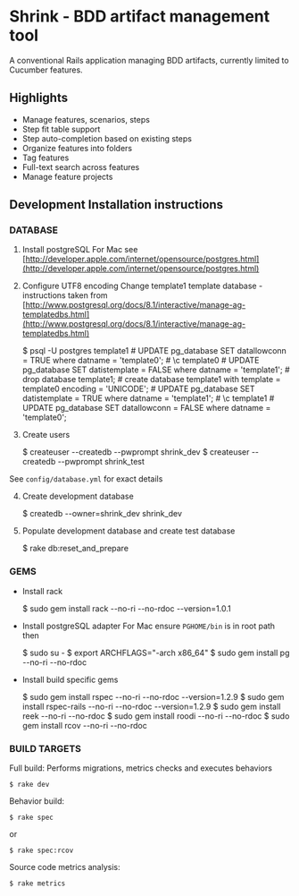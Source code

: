 Shrink - BDD artifact management tool
=====================================

A conventional Rails application managing BDD artifacts, currently limited to Cucumber features.

Highlights
----------

* Manage features, scenarios, steps
* Step fit table support
* Step auto-completion based on existing steps
* Organize features into folders
* Tag features
* Full-text search across features
* Manage feature projects

Development Installation instructions
-------------------------------------

### DATABASE

1. Install postgreSQL
For Mac see [http://developer.apple.com/internet/opensource/postgres.html](http://developer.apple.com/internet/opensource/postgres.html)

2.  Configure UTF8 encoding
Change template1 template database - instructions taken from [http://www.postgresql.org/docs/8.1/interactive/manage-ag-templatedbs.html](http://www.postgresql.org/docs/8.1/interactive/manage-ag-templatedbs.html)

    $ psql -U postgres template1
    \# UPDATE pg_database SET datallowconn = TRUE where datname = 'template0';
    \# \c template0
    \# UPDATE pg_database SET datistemplate = FALSE where datname = 'template1';
    \# drop database template1;
    \# create database template1 with template = template0 encoding = 'UNICODE';
    \# UPDATE pg_database SET datistemplate = TRUE where datname = 'template1';
    \# \c template1
    \# UPDATE pg_database SET datallowconn = FALSE where datname = 'template0';

3. Create users

    $ createuser \-\-createdb \-\-pwprompt shrink\_dev
    $ createuser \-\-createdb \-\-pwprompt shrink\_test

See `config/database.yml` for exact details

4. Create development database

    $ createdb \-\-owner=shrink\_dev shrink\_dev

5. Populate development database and create test database

    $ rake db:reset\_and\_prepare

### GEMS

* Install rack

    $ sudo gem install rack \-\-no-ri \-\-no\-rdoc \-\-version=1.0.1

* Install postgreSQL adapter
For Mac ensure `PGHOME/bin` is in root path then

    $ sudo su \-
    $ export ARCHFLAGS="\-arch x86_64"
    $ sudo gem install pg \-\-no\-ri \-\-no\-rdoc

* Install build specific gems

    $ sudo gem install rspec \-\-no\-ri \-\-no\-rdoc \-\-version=1.2.9
    $ sudo gem install rspec\-rails \-\-no\-ri \-\-no\-rdoc \-\-version=1.2.9
    $ sudo gem install reek \-\-no\-ri \-\-no\-rdoc
    $ sudo gem install roodi \-\-no\-ri \-\-no\-rdoc
    $ sudo gem install rcov \-\-no\-ri \-\-no\-rdoc

### BUILD TARGETS

Full build: Performs migrations, metrics checks and executes behaviors

    $ rake dev

Behavior build:

    $ rake spec

or

    $ rake spec:rcov

Source code metrics analysis:

    $ rake metrics
  